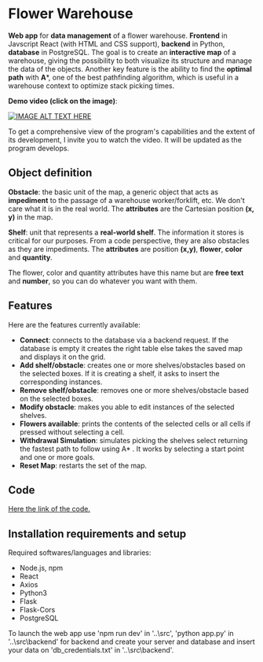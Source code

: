 # Flower Warehouse

**Web app** for **data management** of a flower warehouse. **Frontend** in Javscript React (with HTML and CSS support), **backend** in Python, **database** in PostgreSQL. The goal is to create an **interactive map** of a warehouse, giving the possibility to both visualize its structure and manage the data of the objects. Another key feature is the ability to find the **optimal path** with **A***, one of the best pathfinding algorithm, which is useful in a warehouse context to optimize stack picking times.

**Demo video (click on the image)**:

[![IMAGE ALT TEXT HERE](https://img.youtube.com/vi/qP94jvGTqAg/0.jpg)](https://www.youtube.com/watch?v=qP94jvGTqAg)

To get a comprehensive view of the program's capabilities and the extent of its development, I invite you to watch the video. It will be updated as the program develops. 

## Object definition

**Obstacle**: the basic unit of the map, a generic object that acts as **impediment** to the passage of a warehouse worker/forklift, etc. We don't care what it is in the real world. The **attributes** are the Cartesian position **(x, y)** in the map.

**Shelf**: unit that represents a **real-world shelf**. The information it stores is critical for our purposes. From a code perspective, they are also obstacles as they are impediments. The **attributes** are position **(x,y)**, **flower**, **color** and **quantity**.

The flower, color and quantity attributes have this name but are **free text** and **number**, so you can do whatever you want with them.

## Features
Here are the features currently available:
 - **Connect**: connects to the database via a backend request. If the database is empty it creates the right table else takes the saved map and displays it on the grid.
 -  **Add shelf/obstacle**: creates one or more shelves/obstacles based on the selected boxes. If it is creating a shelf, it asks to insert the corresponding instances.
 - **Remove shelf/obstacle**: removes one or more shelves/obstacle based on the selected boxes.
 - **Modify obstacle**: makes you able to edit instances of the selected shelves.
 - **Flowers available**: prints the contents of the selected cells or all cells if pressed without selecting a cell.
 - **Withdrawal Simulation**: simulates picking the shelves select returning the fastest path to follow using A* . It works by selecting a start point and one or more goals.
 - **Reset Map**: restarts the set of the map. 
## Code 
[Here the link of the code.](https://drive.google.com/file/d/1D6Vq4nLmhdoKIy7g6Ff5jkx2921ZZ8C2/view?usp=sharing) 
## Installation requirements and setup
Required softwares/languages and libraries:
 - Node.js, npm
 - React
 - Axios
 - Python3
 - Flask
 - Flask-Cors
 - PostgreSQL

To launch the web app use 'npm run dev' in '..\src', 'python app.py' in '..\src\backend' for backend and create your server and database and insert your data on 'db_credentials.txt' in '..\src\backend'.

